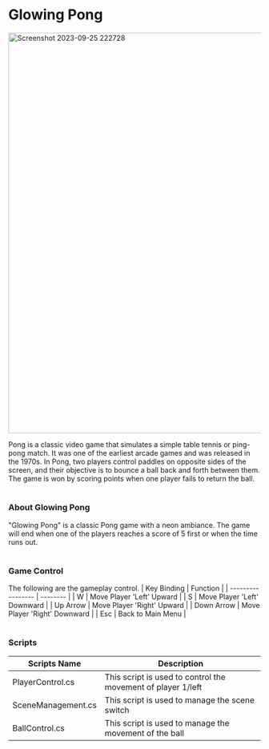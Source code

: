 # Glowing Pong
<img width="800" alt="Screenshot 2023-09-25 222728" src="https://github.com/DamosIAR/Glowing-Pong/assets/125948571/58d5f16e-0ea8-45dc-9a2a-b1d06c19f598">


Pong is a classic video game that simulates a simple table tennis or ping-pong match. It was one of the earliest arcade games and was released in the 1970s. In Pong, two players control paddles on opposite sides of the screen, and their objective is to bounce a ball back and forth between them. The game is won by scoring points when one player fails to return the ball.
#

### About Glowing Pong
"Glowing Pong" is a classic Pong game with a neon ambiance. The game will end when one of the players reaches a score of 5 first or when the time runs out.
#

### Game Control
The following are the gameplay control.
|  Key Binding       | Function |
| ----------------- | -------- |
| W   | Move Player 'Left' Upward   |
| S | Move Player 'Left' Downward   |
| Up Arrow | Move Player 'Right' Upward   |
| Down Arrow | Move Player 'Right' Downward |
| Esc | Back to Main Menu |
#

### Scripts
| Scripts Name | Description |
| ------------ | ----------- |
| PlayerControl.cs | This script is used to control the movement of player 1/left |
| SceneManagement.cs | This script is used to manage the scene switch |
| BallControl.cs | This script is used to manage the movement of the ball |

